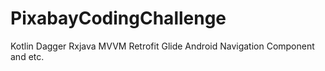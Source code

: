 # PixabayCodingChallenge
Kotlin
Dagger
Rxjava
MVVM
Retrofit
Glide
Android Navigation Component 
and etc.
